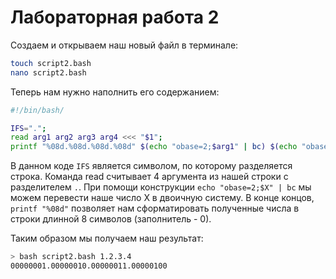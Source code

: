 # Лабораторная работа 2

Создаем и открываем наш новый файл в терминале:
```bash
touch script2.bash
nano script2.bash
```

Теперь нам нужно наполнить его содержанием:
```bash
#!/bin/bash/

IFS=".";
read arg1 arg2 arg3 arg4 <<< "$1";
printf "%08d.%08d.%08d.%08d" $(echo "obase=2;$arg1" | bc) $(echo "obase=2;$arg2" | bc) $(echo "obase=2;$arg3" | bc) $(echo "obase=2;$arg4" | bc);
```
В данном коде `IFS` является символом, по которому разделяется строка. Команда read считывает 4 аргумента из нашей строки с разделителем `.`.
При помощи конструкции `echo "obase=2;$X" | bc` мы можем перевести наше число X в двоичную систему.
В конце концов, `printf "%08d"` позволяет нам сформатировать полученные числа в строки длинной 8 символов (заполнитель - 0).

Таким образом мы получаем наш результат:
```bash
> bash script2.bash 1.2.3.4
00000001.00000010.00000011.00000100
```
